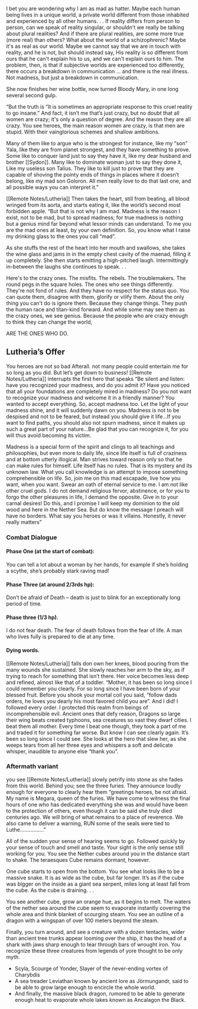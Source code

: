 I bet you are wondering why I am as mad as hatter. Maybe each human being lives in a unique world, a private world different from those inhabited 
and experienced by all other humans. . . If reality differs from person to person, can we speak of reality singular, or shouldn't we really be 
talking about plural realities? And if there are plural realities, are some more true (more real) than others? 
What about the world of a schizophrenic? Maybe it's as real as our world. Maybe we cannot say that we are in touch with reality, and he is not, 
but should instead say, His reality is so different from ours that he can't explain his to us, and we can't explain ours to him. 
The problem, then, is that if subjective worlds are experienced too differently, there occurs a breakdown in communication ... 
and there is the real illness. Not madness, but just a breakdown in communication.

She now finishes her wine bottle, now turned Bloody Mary, in one long several second gulp.

“But the truth is “It is sometimes an appropriate response to this cruel reality to go insane.” And fact, it isn’t me that’s just crazy, 
but no doubt that all women are crazy; it's only a question of degree. And the reason they are all crazy. 
You see heroes, the main reason women are crazy, is that men are stupid. With their vainglorious schemes and shallow ambitions.

Many of them like to argue who is the strongest for instance, like my “son” Yala, like they are from planet strongest, 
and they have something to prove. Some like to conquer land just to say they have it, like my dear husband and brother [[Sydon]]. 
Many like to dominate woman just to say they done it, Like my useless son Talius. They like to kill just to prove that they are capable of 
shoving the pointy ends of things in places where it doesn’t belong, like my mad son Goloron. 
All men really love to do that last one, and all possible ways you can interpret it.”

[[Remote Notes/Lutheria]] Then takes the heart, still from beating, all blood wringed from its aorta, and starts eating it, like the world’s second most forbidden apple.
“But that is not why I am mad. Madness is the reason I exist, not to be mad, but to spread madness; for true madness is nothing but a genius mind 
far beyond what lessor minds can understand. To me you are the mad ones at least, by your own definition. 
So, you know what I raise my drinking glass to the ones you call “mad”.

As she stuffs the rest of the heart into her mouth and swallows, she takes the wine glass and jams in in the empty chest cavity of the maenad, 
filling it up completely. She then starts emitting a high-pitched laugh. Intermittingly in-between the laughs she continues to speak. . .

Here's to the crazy ones. The misfits. The rebels. The troublemakers. The round pegs in the square holes. The ones who see things differently. 
They're not fond of rules. And they have no respect for the status quo. You can quote them, disagree with them, glorify or vilify them. 
About the only thing you can't do is ignore them. Because they change things. They push the human race and titan-kind forward. 
And while some may see them as the crazy ones, we see genius. Because the people who are crazy enough to think they can change the world, 

ARE THE ONES WHO DO.

## Lutheria’s Offer
You heroes are not so bad Afterall. not many people could entertain me for so long as you did. But let’s get down to business! [[Remote Notes/Lutheria]] interrupts the first hero that speaks “Be silent and listen: have you recognized your madness, and do you admit it? Have you noticed that all your foundations are completely mired in madness? Do you not want to recognize your madness and welcome it in a friendly manner? You wanted to accept everything. So, accept madness too. Let the light of your madness shine, and it will suddenly dawn on you. Madness is not to be despised and not to be feared, but instead you should give it life...If you want to find paths, you should also not spurn madness, since it makes up such a great part of your nature...Be glad that you can recognize it, for you will thus avoid becoming its victim.

Madness is a special form of the spirit and clings to all teachings and philosophies, but even more to daily life, since life itself is full of craziness and at bottom utterly illogical. Man strives toward reason only so that he can make rules for himself. Life itself has no rules. That is its mystery and its unknown law. What you call knowledge is an attempt to impose something comprehensible on life. So, join me on this mad escapade, live how you want, when you want. Swear an oath of eternal service to me. I am not like other cruel gods. I do not demand religious fervor, abstinence, or for you to forgo the other pleasures in life, I demand the opposite. Give in to your carnal desires! Do this, and I promise I will keep my dominion to the old wood and here in the Nether Sea. But do know the message I preach will have no borders. What say you heroes or was it villains. Honestly, it never really matters”

### Combat Dialogue

#### Phase One (at the start of combat):
You can tell a lot about a woman by her hands, for example if she’s holding a scythe, she’s probably stark raving mad!

#### Phase Three (at around 2/3rds hp):
Don’t be afraid of Death – death is just to blink for an exceptionally long period of time.

#### Phase three (1/3 hp).
I do not fear death. The fear of death follows from the fear of life. A man who lives fully is prepared to die at any time.

#### Dying words.
[[Remote Notes/Lutheria]] falls don own her knees, blood pouring from the many wounds she sustained. She slowly reaches her arm to the sky, as if trying to reach for something that isn’t there. Her voice becomes less deep and refined, almost like that of a toddler. “Mother, it has been so long since I could remember you clearly. For so long since I have been born of your blessed fruit. Before you shook your mortal coil you said, “follow dads orders, he loves you dearly his most favored child you are”. And I did! I followed every order. I protected this realm from beings of incomprehensible evil. Ancient ones that defy reason, Dragons so large their wing beats created typhoons, sea creatures so vast they dwarf cities. I beat them all mother. Every time I beat one though, they took a part of me and traded it for something far worse. But know I can see clearly again. It’s been so long since I could see. She looks at the hero that slew her, as she weeps tears from all her three eyes and whispers a soft and delicate whisper, inaudible to anyone else “thank you”.


### Aftermath variant
you see [[Remote Notes/Lutheria]] slowly petrify into stone as she fades from this world. Behind you; see the three furies. They announce loudly enough for everyone to clearly hear them “greetings heroes, be not afraid. My name is Megara, queen of the furies. We have come to witness the final hours of one who has dedicated everything she was and would have been to the protection of others, even though it can be said she truly died centuries ago. We will bring of what remains to a place of reverence. We also came to deliver a warning, RUN some of the seals were tied to Luthe…………….”

All of the sudden your sense of hearing seems to go. Followed quickly by your sense of touch and smell and taste. Your sight is the only sense still working for you. You see the Nether cubes around you in the distance start to shake. The teraesques Cube remains dormant, however.

One cube starts to open from the bottom. You see what looks like to be a massive snake. It is as wide as the cube, but far longer. It’s as if the cube was bigger on the inside as a giant sea serpent, miles long at least fall from the cube. As the cube is draining. . .

You see another cube, grow an orange hue, as it begins to melt. The waters of the nether sea around the cube seem to evaporate instantly covering the whole area and think blanket of scourging steam. You see an outline of a dragon with a wingspan of over 100 meters beyond the steam.

Finally, you turn around, and see a creature with a dozen tentacles, wider than ancient tree trunks appear looming over the ship, it has the head of a shark with jaws sharp enough to tear through bars of wrought iron. You recognize these three creatures from legends of yore thought to be only myth.

- Scyla, Scourge of Yonder, Slayer of the never-ending vortex of Charybdis
- A sea treader Leviathan known by ancient lore as Jörmungandr, said to be able to grow large enough to encircle the whole world.
- And finally, the massive black dragon, rumored to be able to generate enough heat to evaporate whole lakes known as Ancalagon the Black.